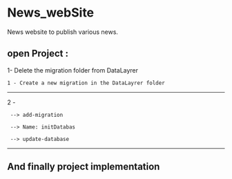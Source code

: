 # News_webSite
News website to publish various news.

## open Project : 

1- Delete the migration folder from DataLayrer

    1 - Create a new migration in the DataLayrer folder
 -----------------
   2 - 
   
     --> add-migration
  
     --> Name: initDatabas
   
     --> update-database
 -----------------  

## And finally project implementation
